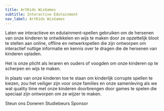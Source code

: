 ```yaml
---
title: ArtKids WisGames
subtitle: Interactive Edutainment
nav_label: ArtKids WisGames
---
```

Laten we interactieve en edutainment-spellen gebruiken om de hersenen van onze kinderen te ontwikkelen en wijs te maken door ze opzettelijk bloot te stellen aan online, offline en netwerkspellen die zijn ontworpen om interactief nuttige informatie en kennis over te dragen die de hersenen van kinderen opladen.

Het is onze plicht als leraren en ouders of voogden om onze kinderen op te scherpen en wijs te maken.

In plaats van onze kinderen toe te staan om kinderlijk corrupte spellen te kiezen, zou het veiliger zijn voor onze families en onze samenleving als we wat quality time met onze kinderen doorbrengen door games te spelen die speciaal zijn ontworpen om ze wijzer te maken.

Steun ons
Doneren
Studiebeurs
Sponsor